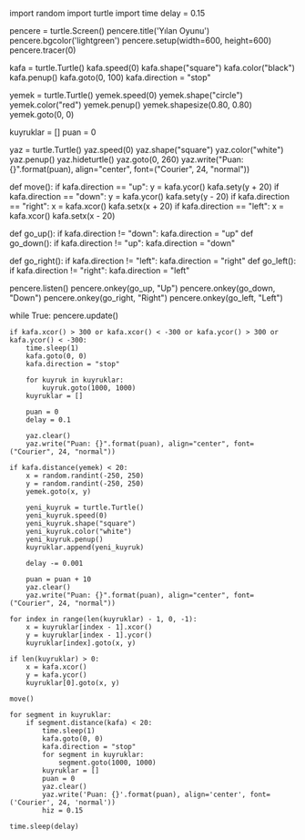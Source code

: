 import random
import turtle
import time
delay = 0.15
 
pencere = turtle.Screen()
pencere.title('Yılan Oyunu')
pencere.bgcolor('lightgreen')
pencere.setup(width=600, height=600)
pencere.tracer(0)
 
kafa = turtle.Turtle()
kafa.speed(0)
kafa.shape("square")
kafa.color("black")
kafa.penup()
kafa.goto(0, 100)
kafa.direction = "stop"
 
yemek = turtle.Turtle()
yemek.speed(0)
yemek.shape("circle")
yemek.color("red")
yemek.penup()
yemek.shapesize(0.80, 0.80)
yemek.goto(0, 0)
 
kuyruklar = []
puan = 0
 
yaz = turtle.Turtle()
yaz.speed(0)
yaz.shape("square")
yaz.color("white")
yaz.penup()
yaz.hideturtle()
yaz.goto(0, 260)
yaz.write("Puan: {}".format(puan), align="center", font=("Courier", 24, "normal"))
 
def move():
    if kafa.direction == "up":
        y = kafa.ycor()
        kafa.sety(y + 20)
    if kafa.direction == "down":
        y = kafa.ycor()
        kafa.sety(y - 20)
    if kafa.direction == "right":
        x = kafa.xcor()
        kafa.setx(x + 20)
    if kafa.direction == "left":
        x = kafa.xcor()
        kafa.setx(x - 20)
 
def go_up():
    if kafa.direction != "down":
        kafa.direction = "up"
def go_down():
    if kafa.direction != "up":
        kafa.direction = "down"
 
 
 
 
 
def go_right():
    if kafa.direction != "left":
        kafa.direction = "right"
def go_left():
    if kafa.direction != "right":
        kafa.direction = "left"
 
pencere.listen()
pencere.onkey(go_up, "Up")
pencere.onkey(go_down, "Down")
pencere.onkey(go_right, "Right")
pencere.onkey(go_left, "Left")
 
while True:
    pencere.update()
 
    if kafa.xcor() > 300 or kafa.xcor() < -300 or kafa.ycor() > 300 or kafa.ycor() < -300:
        time.sleep(1)
        kafa.goto(0, 0)
        kafa.direction = "stop"
 
        for kuyruk in kuyruklar:
            kuyruk.goto(1000, 1000)
        kuyruklar = []
 
        puan = 0
        delay = 0.1
 
        yaz.clear()
        yaz.write("Puan: {}".format(puan), align="center", font=("Courier", 24, "normal"))
 
    if kafa.distance(yemek) < 20:
        x = random.randint(-250, 250)
        y = random.randint(-250, 250)
        yemek.goto(x, y)
 
        yeni_kuyruk = turtle.Turtle()
        yeni_kuyruk.speed(0)
        yeni_kuyruk.shape("square")
        yeni_kuyruk.color("white")
        yeni_kuyruk.penup()
        kuyruklar.append(yeni_kuyruk)
 
        delay -= 0.001
 
        puan = puan + 10
        yaz.clear()
        yaz.write("Puan: {}".format(puan), align="center", font=("Courier", 24, "normal"))
 
    for index in range(len(kuyruklar) - 1, 0, -1):
        x = kuyruklar[index - 1].xcor()
        y = kuyruklar[index - 1].ycor()
        kuyruklar[index].goto(x, y)
 
    if len(kuyruklar) > 0:
        x = kafa.xcor()
        y = kafa.ycor()
        kuyruklar[0].goto(x, y)
 
    move()
 
    for segment in kuyruklar:
        if segment.distance(kafa) < 20:
            time.sleep(1)
            kafa.goto(0, 0)
            kafa.direction = "stop"
            for segment in kuyruklar:
                segment.goto(1000, 1000)
            kuyruklar = []
            puan = 0
            yaz.clear()
            yaz.write('Puan: {}'.format(puan), align='center', font=('Courier', 24, 'normal'))
            hiz = 0.15
 
    time.sleep(delay)
<!---
Eylem22/Eylem22 is a ✨ special ✨ repository because its `README.md` (this file) appears on your GitHub profile.
You can click the Preview link to take a look at your changes.
--->
